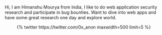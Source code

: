 Hi, I am Himanshu Mourya from India, I like to do web application security research and participate in bug bounties. Want to dive into web apps and have some great research one day and explore world.
<div class='jekyll-twitter-plugin' align="center">
    {% twitter https://twitter.com/0x_anon maxwidth=500 limit=5 %}
</div>

<!--Start of Tawk.to Script-->
<script type="text/javascript">
var Tawk_API=Tawk_API||{}, Tawk_LoadStart=new Date();
(function(){
var s1=document.createElement("script"),s0=document.getElementsByTagName("script")[0];
s1.async=true;
s1.src='https://embed.tawk.to/63917699daff0e1306db7a9d/1gjo3eil0';
s1.charset='UTF-8';
s1.setAttribute('crossorigin','*');
s0.parentNode.insertBefore(s1,s0);
})();
</script>
<!--End of Tawk.to Script-->

